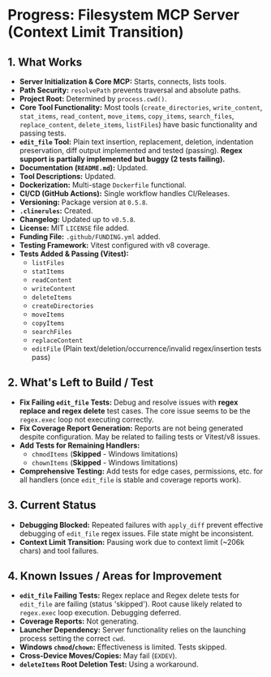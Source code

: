 <!-- Version: 4.6 | Last Updated: 2025-04-06 | Updated By: Roo -->
# Progress: Filesystem MCP Server (Context Limit Transition)

## 1. What Works

- **Server Initialization & Core MCP:** Starts, connects, lists tools.
- **Path Security:** `resolvePath` prevents traversal and absolute paths.
- **Project Root:** Determined by `process.cwd()`.
- **Core Tool Functionality:** Most tools (`create_directories`, `write_content`, `stat_items`, `read_content`, `move_items`, `copy_items`, `search_files`, `replace_content`, `delete_items`, `listFiles`) have basic functionality and passing tests.
- **`edit_file` Tool:** Plain text insertion, replacement, deletion, indentation preservation, diff output implemented and tested (passing). **Regex support is partially implemented but buggy (2 tests failing).**
- **Documentation (`README.md`):** Updated.
- **Tool Descriptions:** Updated.
- **Dockerization:** Multi-stage `Dockerfile` functional.
- **CI/CD (GitHub Actions):** Single workflow handles CI/Releases.
- **Versioning:** Package version at `0.5.8`.
- **`.clinerules`:** Created.
- **Changelog:** Updated up to `v0.5.8`.
- **License:** MIT `LICENSE` file added.
- **Funding File:** `.github/FUNDING.yml` added.
- **Testing Framework:** Vitest configured with v8 coverage.
- **Tests Added & Passing (Vitest):**
    - `listFiles`
    - `statItems`
    - `readContent`
    - `writeContent`
    - `deleteItems`
    - `createDirectories`
    - `moveItems`
    - `copyItems`
    - `searchFiles`
    - `replaceContent`
    - `editFile` (Plain text/deletion/occurrence/invalid regex/insertion tests pass)

## 2. What's Left to Build / Test

- **Fix Failing `edit_file` Tests:** Debug and resolve issues with **regex replace and regex delete** test cases. The core issue seems to be the `regex.exec` loop not executing correctly.
- **Fix Coverage Report Generation:** Reports are not being generated despite configuration. May be related to failing tests or Vitest/v8 issues.
- **Add Tests for Remaining Handlers:**
    - `chmodItems` (**Skipped** - Windows limitations)
    - `chownItems` (**Skipped** - Windows limitations)
- **Comprehensive Testing:** Add tests for edge cases, permissions, etc. for all handlers (once `edit_file` is stable and coverage reports work).

## 3. Current Status

- **Debugging Blocked:** Repeated failures with `apply_diff` prevent effective debugging of `edit_file` regex issues. File state might be inconsistent.
- **Context Limit Transition:** Pausing work due to context limit (~206k chars) and tool failures.

## 4. Known Issues / Areas for Improvement

- **`edit_file` Failing Tests:** Regex replace and Regex delete tests for `edit_file` are failing (status 'skipped'). Root cause likely related to `regex.exec` loop execution. Debugging deferred.
- **Coverage Reports:** Not generating.
- **Launcher Dependency:** Server functionality relies on the launching process setting the correct `cwd`.
- **Windows `chmod`/`chown`:** Effectiveness is limited. Tests skipped.
- **Cross-Device Moves/Copies:** May fail (`EXDEV`).
- **`deleteItems` Root Deletion Test:** Using a workaround.
